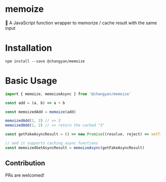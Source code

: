 # memoize
:beginner: A JavaScript function wrapper to memorize / cache result with the same input

# Installation

```
npm install --save @changyan/memoize
```

# Basic Usage

```js
import { memoize, memoizeAsync } from '@changyan/memoize'

const add = (a, b) => a + b

const memoizedAdd = memoize(add)

memoizedAdd(1, 2) // => 3
memoizedAdd(1, 2) // => return the cached "3"

const getFakeAsyncResult = () => new Promise((resolve, reject) => setTimeout(resolve, 1000))

// and it supports caching async functions
const memoizedGetAsyncResult = memoizeAsync(getFakeAsyncResult)
```

## Contribution

PRs are welcomed!